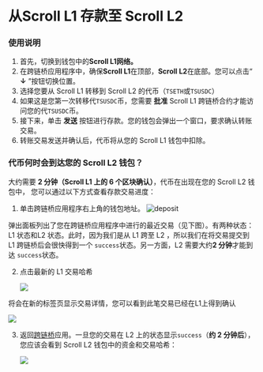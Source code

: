 # 从Scroll L1 存款至 Scroll L2

### 使用说明

1. 首先，切换到钱包中的**Scroll L1网络。**
2. 在跨链桥应用程序中，确保**Scroll L1**在顶部，**Scroll L2**在底部。您可以点击“ **↓** ”按钮切换位置。
3. 选择您要从 Scroll L1 转移到 Scroll L2 的代币（`TSETH`或`TSUSDC`）
4. 如果这是您第一次转移代`TSUSDC`币，您需要 **批准** Scroll L1 跨链桥合约才能访问您的代`TSUSDC`币。
5. 接下来，单击 **发送** 按钮进行存款。您的钱包会弹出一个窗口，要求确认转账交易。
6. 转账交易发送并确认后，代币将从您的 Scroll L1 钱包中扣除。

### 代币何时会到达您的 Scroll L2 钱包？

大约需要 **2 分钟（Scroll L1 上的 6 个区块确认）**，代币在出现在您的 Scroll L2 钱包中， 您可以通过以下方式查看存款交易进度：

1. 单击跨链桥应用程序右上角的钱包地址。 ![deposit](img/deposit\_1.png)

弹出面板列出了您在跨链桥应用程序中进行的最近交易（见下图）。有两种状态：L1 状态和L2 状态。此时，因为我们是从 L1 跨至 L2 ，所以我们在将交易提交到 L1 跨链桥后会很快得到一个 `success`状态。另一方面，L2 需要大约**2 分钟**才能到达 `success`状态。

2.  点击最新的 L1 交易哈希

    ![](img/deposit\_2.png)

将会在新的标签页显示交易详情，您可以看到此笔交易已经在L1上得到确认

![](img/deposit\_3.png)

3.  返回[跨链桥](https://scroll.io/prealpha/bridge)应用。一旦您的交易在 L2 上的状态显示`success`（**约 2 分钟后**），您应该会看到 Scroll L2 钱包中的资金和交易哈希：

    ![](img/deposit\_4.png)

